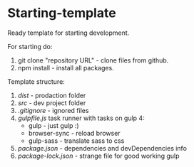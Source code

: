 # Starting-template

Ready template for starting development.   

For starting do:
1. git clone "repository URL" - clone files from github.
2. npm install - install all packages.

Template structure:
1. *dist* - prodaction folder
2. *src* - dev project folder
3. *.gitignore* - ignored files
4. *gulpfile.js* task runner with tasks on gulp 4:
    - gulp - just gulp :)
    - browser-sync - reload browser
    - gulp-sass - translate sass to css
5. *package.json* - dependencies and devDependencies info
6. *package-lock.json* - strange file for good working gulp
